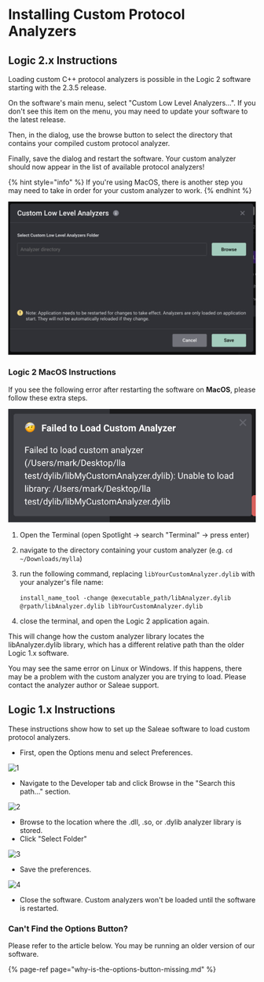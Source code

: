 # Installing Custom Protocol Analyzers

## Logic 2.x Instructions

Loading custom C++ protocol analyzers is possible in the Logic 2 software starting with the 2.3.5 release.

On the software's main menu, select "Custom Low Level Analyzers...". If you don't see this item on the menu, you may need to update your software to the latest release.

Then, in the dialog, use the browse button to select the directory that contains your compiled custom protocol analyzer.

Finally, save the dialog and restart the software. Your custom analyzer should now appear in the list of available protocol analyzers!

{% hint style="info" %}
If you're using MacOS, there is another step you may need to take in order for your custom analyzer to work.
{% endhint %}

![](../../.gitbook/assets/image%20%283%29.png)

### Logic 2 MacOS Instructions

If you see the following error after restarting the software on **MacOS**, please follow these extra steps.

![](../../.gitbook/assets/image%20%285%29.png)

1. Open the Terminal \(open Spotlight -&gt; search "Terminal" -&gt; press enter\)
2. navigate to the directory containing your custom analyzer \(e.g. `cd ~/Downloads/mylla`\)
3. run the following command, replacing `libYourCustomAnalyzer.dylib` with your analyzer's file name:

   `install_name_tool -change @executable_path/libAnalyzer.dylib @rpath/libAnalyzer.dylib libYourCustomAnalyzer.dylib`

4. close the terminal, and open the Logic 2 application again.

This will change how the custom analyzer library locates the libAnalyzer.dylib library, which has a different relative path than the older Logic 1.x software. 

You may see the same error on Linux or Windows. If this happens, there may be a problem with the custom analyzer you are trying to load. Please contact the analyzer author or Saleae support.

## Logic 1.x Instructions

These instructions show how to set up the Saleae software to load custom protocol analyzers.

* First, open the Options menu and select Preferences.

![1](https://trello-attachments.s3.amazonaws.com/56b9168f35c40cedbd1e38a7/838x457/617887de18a554e93249e8b8e2983105/1_-_preferences_from_menu.png)

* Navigate to the Developer tab and click Browse in the "Search this path..." section.

![2](https://trello-attachments.s3.amazonaws.com/56b9168f35c40cedbd1e38a7/460x542/241f7ca3e0169491683374cc47bf5243/2_-_browse_for_folder..png)

* Browse to the location where the .dll, .so, or .dylib analyzer library is stored. 
* Click "Select Folder"

![3](https://trello-attachments.s3.amazonaws.com/56b9168f35c40cedbd1e38a7/638x445/d24f746a296eea6019894d033f6bdefa/3_-_debug_folder.png)

* Save the preferences.

![4](https://trello-attachments.s3.amazonaws.com/56b9168f35c40cedbd1e38a7/460x542/57025defb24fb8ce45f41bb9bea7981c/4_-_save.png)

* Close the software. Custom analyzers won't be loaded until the software is restarted.

### Can't Find the Options Button?

Please refer to the article below. You may be running an older version of our software.

{% page-ref page="why-is-the-options-button-missing.md" %}



